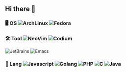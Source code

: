 ## Hi there 👋

<!--
**sophonieb/sophonieb** is a ✨ _special_ ✨ repository because its `README.md` (this file) appears on your GitHub profile.

Here are some ideas to get you started:

- 🔭 I’m currently working on ...
- 🌱 I’m currently learning ...
- 👯 I’m looking to collaborate on ...
- 🤔 I’m looking for help with ...
- 💬 Ask me about ...
- 📫 How to reach me: ...
- 😄 Pronouns: ...
- ⚡ Fun fact: ...
-->
### 🖥️ OS  ![ArchLinux](https://img.shields.io/badge/-ArchLinux-black?style=flat-square&logo=archlinux)  ![Fedora](https://img.shields.io/badge/-Fedora-black?style=flat-square&logo=fedora)

### 🛠️ Tool ![NeoVim](https://img.shields.io/badge/-NeoVim-black?style=flat-square&logo=neovim) ![Codium](https://img.shields.io/badge/-Codium-black?style=flat-square&logo=codium)
 ![JetBrains](https://img.shields.io/badge/-JetBrains-black?style=flat-square&logo=jetbrains)  ![Emacs](https://img.shields.io/badge/-Emacs-black?style=flat-square&logo=emacs)

### 🧲 Lang ![Javascript](https://img.shields.io/badge/-JavaScript-black?style=flat-square&logo=javascript) ![Golang](https://img.shields.io/badge/-TypeScript-black?style=flat-square&logo=typescript)   ![PHP](https://img.shields.io/badge/-PHP-black?style=flat-square&logo=php)   ![C](https://img.shields.io/badge/-C-black?style=flat-square&logo=c)  ![Java](https://img.shields.io/badge/-Java-black?style=flat-square&logo=c)

